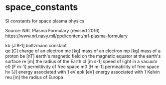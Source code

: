 # space_constants
SI constants for space plasma physics

Source: NRL Plasma Formulary (revised 2016)
https://www.nrl.navy.mil/ppd/content/nrl-plasma-formulary

kb [J K-1] boltzmann constant<br>
qe [C]     charge of an electron
me [kg]    mass of an electron
mp [kg]    mass of a proton
be [nT]    earth's magnetic field
           on the magnetic equator
           at the earth's surface
re [m]     the radius of the Earth
cl [m s-1] speed of light in a vacuum
e0 [F m-1] permittivity of free space
m0 [H m-1] permeability of free space
hv [J]     energy associated with 1 eV
epk [eV]   energy associated with 1 Kelvin
reu [m]    the radius of Europa
